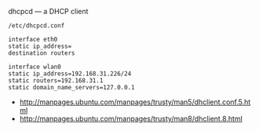 dhcpcd — a DHCP client

`/etc/dhcpcd.conf`

```
interface eth0
static ip_address=
destination routers

interface wlan0
static ip_address=192.168.31.226/24
static routers=192.168.31.1
static domain_name_servers=127.0.0.1
```

- http://manpages.ubuntu.com/manpages/trusty/man5/dhclient.conf.5.html
- http://manpages.ubuntu.com/manpages/trusty/man8/dhclient.8.html
